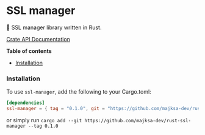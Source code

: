 # SSL manager

🦀 SSL manager library written in Rust.

[Crate API Documentation](https://majksa-dev.github.io/rust-ssl-manager/)

**Table of contents**

- [Installation](#installation)

### Installation

To use `ssl-manager`, add the following to your Cargo.toml:

<!-- x-release-please-start-version -->

```toml
[dependencies]
ssl-manager = { tag = "0.1.0", git = "https://github.com/majksa-dev/rust-ssl-manager" }
```

or simply run `cargo add --git https://github.com/majksa-dev/rust-ssl-manager --tag 0.1.0`

<!-- x-release-please-end -->

